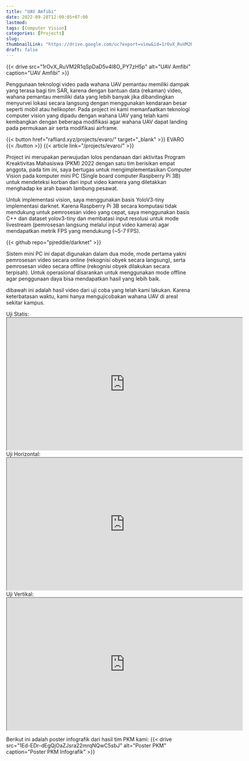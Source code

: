 ```yaml
---
title: "UAV Amfibi"
date: 2022-09-28T12:09:05+07:00
lastmod:
tags: [Computer Vision]
categories: [Projects]
slug:
thumbnailLink: "https://drive.google.com/uc?export=view&id=1rOvX_RuVM2R1qSpDaD5v4I8O_PY7zH5p"
draft: false
---
```


{{< drive
    src="1rOvX_RuVM2R1qSpDaD5v4I8O_PY7zH5p"
    alt="UAV Amfibi"
    caption="UAV Amfibi"
    >}}

Penggunaan teknologi video pada wahana UAV pemantau memiliki dampak yang terasa bagi tim SAR, karena dengan bantuan data (rekaman) video, wahana pemantau memiliki data yang lebih banyak jika dibandingkan menyurvei lokasi secara langsung dengan menggunakan kendaraan besar seperti mobil atau helikopter. Pada project ini kami memanfaatkan teknologi computer vision yang dipadu dengan wahana UAV yang telah kami kembangkan dengan beberapa modifikasi agar wahana UAV dapat landing pada permukaan air serta modifikasi airframe.

{{< button href="rafliard.xyz/projects/evaro/" target="_blank" >}} EVARO {{< /button >}}
{{< article link="/projects/evaro/" >}}

Project ini merupakan perwujudan lolos pendanaan dari aktivitas Program Kreaktivitas Mahasiswa (PKM) 2022 dengan satu tim berisikan empat anggota, pada tim ini, saya bertugas untuk mengimplementasikan Computer Vision pada komputer mini PC (Single board computer Raspberry Pi 3B) untuk mendeteksi korban dari input video kamera yang diletakkan menghadap ke arah bawah lambung pesawat.

Untuk implementasi vision, saya menggunakan basis YoloV3-tiny implementasi darknet. Karena Raspberry Pi 3B secara komputasi tidak mendukung untuk pemrosesan video yang cepat, saya menggunakan basis C++ dan dataset yolov3-tiny dan membatasi input resolusi untuk mode livestream (pemrosesan langsung melalui input video kamera) agar mendapatkan metrik FPS yang mendukung (~5-7 FPS).

{{< github repo="pjreddie/darknet" >}}

Sistem mini PC ini dapat digunakan dalam dua mode, mode pertama yakni pemrosesan video secara online (rekognisi obyek secara langsung), serta pemrosesan video secara offline (rekognisi obyek dilakukan secara terpisah). Untuk operasional disarankan untuk menggunakan mode offline agar penggunaan daya bisa mendapatkan hasil yang lebih baik.

dibawah ini adalah hasil video dari uji coba yang telah kami lakukan. Karena keterbatasan waktu, kami hanya mengujicobakan wahana UAV di areal sekitar kampus.

Uji Statis:<iframe src="https://drive.google.com/file/d/1h1-m4DplsvcgpHVSnmM812SnqZ08IKCZ/preview" width="640" height="360" class="max-w-prose mb-20" allow="autoplay" allowfullscreen></iframe>
Uji Horizontal:<iframe src="https://drive.google.com/file/d/1j09x9fVix6wY8g5hmPhqTY33EhSPujMN/preview" width="640" height="360" class="max-w-prose mb-20" allow="autoplay" allowfullscreen></iframe>
Uji Vertikal:<iframe src="https://drive.google.com/file/d/1yDpbiVFlFkXGyZKOs61JnQa8b50IFTAy/preview" width="640" height="360" class="max-w-prose mb-20" allow="autoplay" allowfullscreen></iframe>

Berikut ini adalah poster infografik dari hasil tim PKM kami:
{{< drive
    src="1Ed-EDr-dEgQjOaZJsra22mrqNQwC5sbJ"
    alt="Poster PKM"
    caption="Poster PKM Infografik"
    >}}